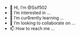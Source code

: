 - 👋 Hi, I’m @Ssif502
- 👀 I’m interested in ...
- 🌱 I’m cur8rently learning ...
- 💞️ I’m looking to collaborate on ...
- 📫 How to reach me ...

<!---
Ssif502/Ssif502 is a ✨ special ✨ repository because its `README.md` (this file) appears on your GitHub profile.
You can click the Preview link to take a look at your changes.
--->
